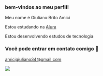 ### bem-vindos ao meu perfil!

Meu nome é Giuliano Brito Amici

Estou estudando na [Alura](https://alura.com.br)

Estou desenvolvendo estudos de tecnologia


### Você pode entrar em contato comigo 📧

amicigiuliano34@gmail.com

![](https://media1.tenor.com/m/aLMSiZ-Hx8IAAAAd/memphis-grizzlies-ja-morant.gif)
